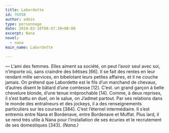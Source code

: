 ```yaml
---
title: Labordette
id: 76558
author: admin
type: personnage
date: 2010-03-10T08:47:30+00:00
excerpt: Nana
novel:
  - nana
main_name: Labordette

---
```

— L&rsquo;ami des femmes. Elles aiment sa société, on peut l&rsquo;avoir seul avec soi, n&rsquo;importe où, sans craindre des bêtises [66]. Il se fait des rentes en leur rendant mille services, en bibelotant leurs petites affaires, et il ne couche jamais. On prétend que Labordette est le fils d&rsquo;un marchand de chevaux, d&rsquo;autres disent le bâtard d&rsquo;une comtesse [12]. C&rsquo;est. un grand garçon à belle chevelure blonde, d&rsquo;une tenue irréprochable [14]. Comme, à deux reprises, il s&rsquo;est battu en duel, on le salue, on J&rsquo;admet partout. Par ses relations dans le monde des entraîneurs et des jockeys, il a des renseignements particuliers sur les courses [384]. C&rsquo;est l&rsquo;éternel intermédiaire. Il s&rsquo;est entremis entre Nana et Bordenave, entre Bordenave et Muffat. Plus lard, il se rend très utile à Nana pour l&rsquo;installation de ses écuries et le recrutement de ses domestiques [343]. _(Nana.)_